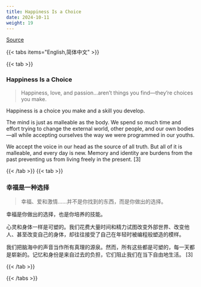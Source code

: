 ```yaml
---
title: Happiness Is a Choice
date: 2024-10-11
weight: 19
---
```


[Source](https://www.navalmanack.com/almanack-of-naval-ravikant/happiness-is-a-choice)

{{< tabs items="English,简体中文" >}}

{{< tab >}}

### Happiness Is a Choice

> Happiness, love, and passion…aren’t things you find—they’re choices you make.

Happiness is a choice you make and a skill you develop.

The mind is just as malleable as the body. We spend so much time and effort trying to change the external world, other people, and our own bodies—all while accepting ourselves the way we were programmed in our youths.

We accept the voice in our head as the source of all truth. But all of it is malleable, and every day is new. Memory and identity are burdens from the past preventing us from living freely in the present. [3]

{{< /tab >}}
{{< tab >}}

### 幸福是一种选择

> 幸福、爱和激情……并不是你找到的东西，而是你做出的选择。

幸福是你做出的选择，也是你培养的技能。

心灵和身体一样是可塑的。我们花费大量时间和精力试图改变外部世界、改变他人、甚至改变自己的身体，却往往接受了自己在年轻时被编程般塑造的模样。

我们把脑海中的声音当作所有真理的源泉。然而，所有这些都是可塑的，每一天都是崭新的。记忆和身份是来自过去的负担，它们阻止我们在当下自由地生活。 [3]

{{< /tab >}}

{{< /tabs >}}
